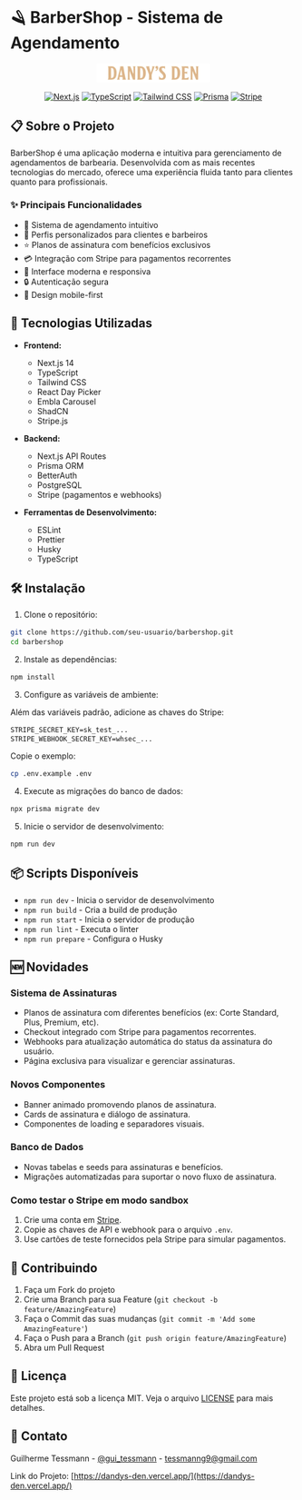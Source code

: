 # 🪒 BarberShop - Sistema de Agendamento

<div align="center">
  <img src="public/logo.png" alt="BarberShop Logo" width="200"/>
  
  [![Next.js](https://img.shields.io/badge/Next.js-14.2.5-black?style=for-the-badge&logo=next.js)](https://nextjs.org/)
  [![TypeScript](https://img.shields.io/badge/TypeScript-5.0-blue?style=for-the-badge&logo=typescript)](https://www.typescriptlang.org/)
  [![Tailwind CSS](https://img.shields.io/badge/Tailwind_CSS-3.4-38B2AC?style=for-the-badge&logo=tailwind-css)](https://tailwindcss.com/)
  [![Prisma](https://img.shields.io/badge/Prisma-5.17-2D3748?style=for-the-badge&logo=prisma)](https://www.prisma.io/)
  [![Stripe](https://img.shields.io/badge/Stripe-Pagamentos-6772e5?style=for-the-badge&logo=stripe&logoColor=white)](https://stripe.com)
</div>

## 📋 Sobre o Projeto

BarberShop é uma aplicação moderna e intuitiva para gerenciamento de agendamentos de barbearia. Desenvolvida com as mais recentes tecnologias do mercado, oferece uma experiência fluida tanto para clientes quanto para profissionais.

### ✨ Principais Funcionalidades

- 📅 Sistema de agendamento intuitivo
- 👤 Perfis personalizados para clientes e barbeiros
- ⭐ Planos de assinatura com benefícios exclusivos
- 💳 Integração com Stripe para pagamentos recorrentes
- 🎨 Interface moderna e responsiva
- 🔒 Autenticação segura
- 📱 Design mobile-first

## 🚀 Tecnologias Utilizadas

- **Frontend:**

  - Next.js 14
  - TypeScript
  - Tailwind CSS
  - React Day Picker
  - Embla Carousel
  - ShadCN
  - Stripe.js

- **Backend:**

  - Next.js API Routes
  - Prisma ORM
  - BetterAuth
  - PostgreSQL
  - Stripe (pagamentos e webhooks)

- **Ferramentas de Desenvolvimento:**
  - ESLint
  - Prettier
  - Husky
  - TypeScript

## 🛠️ Instalação

1. Clone o repositório:

```bash
git clone https://github.com/seu-usuario/barbershop.git
cd barbershop
```

2. Instale as dependências:

```bash
npm install
```

3. Configure as variáveis de ambiente:

Além das variáveis padrão, adicione as chaves do Stripe:

```env
STRIPE_SECRET_KEY=sk_test_...
STRIPE_WEBHOOK_SECRET_KEY=whsec_...
```

Copie o exemplo:

```bash
cp .env.example .env
```

4. Execute as migrações do banco de dados:

```bash
npx prisma migrate dev
```

5. Inicie o servidor de desenvolvimento:

```bash
npm run dev
```

## 📦 Scripts Disponíveis

- `npm run dev` - Inicia o servidor de desenvolvimento
- `npm run build` - Cria a build de produção
- `npm run start` - Inicia o servidor de produção
- `npm run lint` - Executa o linter
- `npm run prepare` - Configura o Husky

## 🆕 Novidades

### Sistema de Assinaturas

- Planos de assinatura com diferentes benefícios (ex: Corte Standard, Plus, Premium, etc).
- Checkout integrado com Stripe para pagamentos recorrentes.
- Webhooks para atualização automática do status da assinatura do usuário.
- Página exclusiva para visualizar e gerenciar assinaturas.

### Novos Componentes

- Banner animado promovendo planos de assinatura.
- Cards de assinatura e diálogo de assinatura.
- Componentes de loading e separadores visuais.

### Banco de Dados

- Novas tabelas e seeds para assinaturas e benefícios.
- Migrações automatizadas para suportar o novo fluxo de assinatura.

### Como testar o Stripe em modo sandbox

1. Crie uma conta em [Stripe](https://dashboard.stripe.com/test/dashboard).
2. Copie as chaves de API e webhook para o arquivo `.env`.
3. Use cartões de teste fornecidos pela Stripe para simular pagamentos.

## 🤝 Contribuindo

1. Faça um Fork do projeto
2. Crie uma Branch para sua Feature (`git checkout -b feature/AmazingFeature`)
3. Faça o Commit das suas mudanças (`git commit -m 'Add some AmazingFeature'`)
4. Faça o Push para a Branch (`git push origin feature/AmazingFeature`)
5. Abra um Pull Request

## 📝 Licença

Este projeto está sob a licença MIT. Veja o arquivo [LICENSE](LICENSE) para mais detalhes.

## 📧 Contato

Guilherme Tessmann - [@gui_tessmann](https://www.instagram.com/gui_tessmann/) - tessmanng9@gmail.com

Link do Projeto: [https://dandys-den.vercel.app/](https://dandys-den.vercel.app/)
